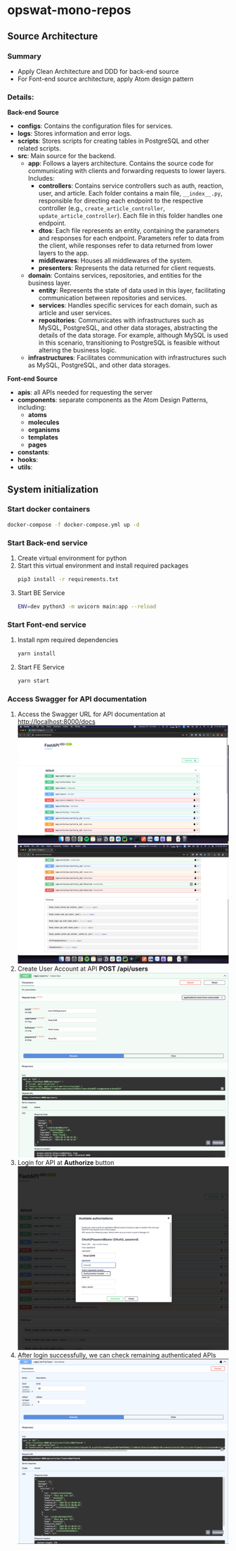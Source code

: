 # opswat-mono-repos

## Source Architecture

### Summary

- Apply Clean Architecture and DDD for back-end source
- For Font-end source architecture, apply Atom design pattern

### Details:

**Back-end Source**

- **configs**: Contains the configuration files for services.
- **logs**: Stores information and error logs.
- **scripts**: Stores scripts for creating tables in PostgreSQL and other related scripts.
- **src**: Main source for the backend.
  - **app**: Follows a layers architecture. Contains the source code for communicating with clients and forwarding requests to lower layers. Includes:
    - **controllers**: Contains service controllers such as auth, reaction, user, and article. Each folder contains a main file, `__index__.py`, responsible for directing each endpoint to the respective controller (e.g., `create_article_controller`, `update_article_controller`). Each file in this folder handles one endpoint.
    - **dtos**: Each file represents an entity, containing the parameters and responses for each endpoint. Parameters refer to data from the client, while responses refer to data returned from lower layers to the app.
    - **middlewares**: Houses all middlewares of the system.
    - **presenters**: Represents the data returned for client requests.
  - **domain**: Contains services, repositories, and entities for the business layer.
    - **entity**: Represents the state of data used in this layer, facilitating communication between repositories and services.
    - **services**: Handles specific services for each domain, such as article and user services.
    - **repositories**: Communicates with infrastructures such as MySQL, PostgreSQL, and other data storages, abstracting the details of the data storage. For example, although MySQL is used in this scenario, transitioning to PostgreSQL is feasible without altering the business logic.
  - **infrastructures**: Facilitates communication with infrastructures such as MySQL, PostgreSQL, and other data storages.

**Font-end Source**

- **apis**: all APIs needed for requesting the server
- **components**: separate components as the Atom Design Patterns, including:
  - **atoms**
  - **molecules**
  - **organisms**
  - **templates**
  - **pages**
- **constants**:
- **hooks**:
- **utils**:

## System initialization

### Start docker containers

```bash
docker-compose -f docker-compose.yml up -d
```

### Start Back-end service

1. Create virtual environment for python
2. Start this virtual environment and install required packages
   ```bash
   pip3 install -r requirements.txt
   ```
3. Start BE Service
   ```bash
   ENV=dev python3 -m uvicorn main:app --reload
   ```

### Start Font-end service

1. Install npm required dependencies
   ```bash
   yarn install
   ```
1. Start FE Service
   ```bash
   yarn start
   ```

### Access Swagger for API documentation

1. Access the Swagger URL for API documentation at [http://localhost:8000/docs](http://localhost:8000/docs)
   ![Alt text](./assets/swagger/image1.png)
   ![Alt text](./assets/swagger/image2.png)
2. Create User Account at API **POST /api/users**
   ![Alt text](./assets/swagger/image3.png)
3. Login for API at **Authorize** button
   ![Alt text](./assets/swagger/image4.png)
4. After login successfully, we can check remaining authenticated APIs
   ![Alt text](./assets/swagger/image5.png)
